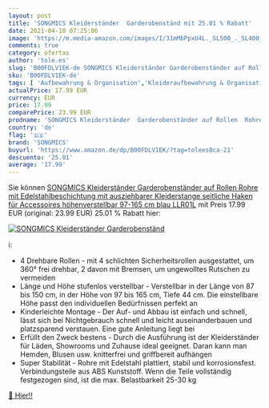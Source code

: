 ```yaml
---
layout: post
title: 'SONGMICS Kleiderständer  Garderobenständ mit 25.01 % Rabatt'
date: 2021-04-18 07:25:06
image: 'https://m.media-amazon.com/images/I/31mMbPpxU4L._SL500_._SL400_.jpg'
comments: true
category: ofertas
author: 'tole.es'
slug: 'B00FDLV1EK-de SONGMICS Kleiderständer Garderobenständer auf Rollen Rohre...'
sku: 'B00FDLV1EK-de'
tags: [ 'Aufbewahrung & Organisation','Kleideraufbewahrung & Organisation','Kleiderständer','Küche, Haushalt & Wohnen','songmics', ]
actualPrice: 17.99 EUR
currency: EUR
price: 17.99
comparePrice: 23.99 EUR
prodname: 'SONGMICS Kleiderständer  Garderobenständer auf Rollen  Rohre mit Edelstahlbeschichtung  mit ausziehbarer Kleiderstange  seitliche Haken für Accessoires  höhenverstellbar 97-165 cm  blau LLR01L'
country: 'de'
flag: '🇩🇪'
brand: 'SONGMICS'
buyurl: 'https://www.amazon.de/dp/B00FDLV1EK/?tag=tolees0ca-21'
descuento: '25.01'
average: '17.99'
---
```


Sie können [SONGMICS Kleiderständer  Garderobenständer auf Rollen  Rohre mit Edelstahlbeschichtung  mit ausziehbarer Kleiderstange  seitliche Haken für Accessoires  höhenverstellbar 97-165 cm  blau LLR01L](https://www.amazon.de/dp/B00FDLV1EK/?tag=tolees0ca-21) mit Preis 17.99 EUR (original: 23.99 EUR) 25.01 % Rabatt hier:

[![SONGMICS Kleiderständer  Garderobenständ](https://m.media-amazon.com/images/I/31mMbPpxU4L._SL500_._SL400_.jpg)](https://www.amazon.de/dp/B00FDLV1EK/?tag=tolees0ca-21)

ℹ️:

- 4 Drehbare Rollen - mit 4 schlichten Sicherheitsrollen ausgestattet, um 360° frei drehbar, 2 davon mit Bremsen, um ungewolltes Rutschen zu vermeiden
- Länge und Höhe stufenlos verstellbar - Verstellbar in der Länge von 87 bis 150 cm, in der Höhe von 97 bis 165 cm, Tiefe 44 cm. Die einstellbare Höhe passt den individuellen Bedürfnissen perfekt an
- Kinderleichte Montage - Der Auf- und Abbau ist einfach und schnell, lässt sich bei Nichtgebrauch schnell und leicht auseinanderbauen und platzsparend verstauen. Eine gute Anleitung liegt bei
- Erfüllt den Zweck bestens - Durch die Ausführung ist der Kleiderständer für Läden, Showrooms und Zuhause ideal geeignet. Daran kann man Hemden, Blusen usw. knitterfrei und griffbereit aufhängen
- Super Stabilität - Rohre mit Edelstahl plattiert, stabil und korrosionsfest. Verbindungsteile aus ABS Kunststoff. Wenn die Teile vollständig festgezogen sind, ist die max. Belastbarkeit 25-30 kg

[🛒 Hier!!](https://www.amazon.de/dp/B00FDLV1EK/?tag=tolees0ca-21)
